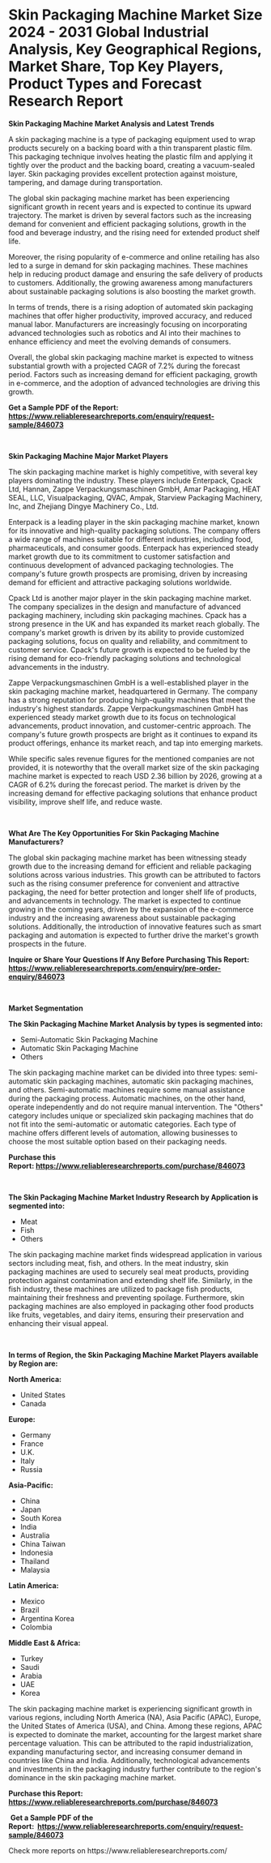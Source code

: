 <p><h1>Skin Packaging Machine Market Size 2024 - 2031 Global Industrial Analysis, Key Geographical Regions, Market Share, Top Key Players, Product Types and Forecast Research Report</h1></p><p><strong>Skin Packaging Machine Market Analysis and Latest Trends</strong></p>
<p><p>A skin packaging machine is a type of packaging equipment used to wrap products securely on a backing board with a thin transparent plastic film. This packaging technique involves heating the plastic film and applying it tightly over the product and the backing board, creating a vacuum-sealed layer. Skin packaging provides excellent protection against moisture, tampering, and damage during transportation.</p><p>The global skin packaging machine market has been experiencing significant growth in recent years and is expected to continue its upward trajectory. The market is driven by several factors such as the increasing demand for convenient and efficient packaging solutions, growth in the food and beverage industry, and the rising need for extended product shelf life.</p><p>Moreover, the rising popularity of e-commerce and online retailing has also led to a surge in demand for skin packaging machines. These machines help in reducing product damage and ensuring the safe delivery of products to customers. Additionally, the growing awareness among manufacturers about sustainable packaging solutions is also boosting the market growth.</p><p>In terms of trends, there is a rising adoption of automated skin packaging machines that offer higher productivity, improved accuracy, and reduced manual labor. Manufacturers are increasingly focusing on incorporating advanced technologies such as robotics and AI into their machines to enhance efficiency and meet the evolving demands of consumers.</p><p>Overall, the global skin packaging machine market is expected to witness substantial growth with a projected CAGR of 7.2% during the forecast period. Factors such as increasing demand for efficient packaging, growth in e-commerce, and the adoption of advanced technologies are driving this growth.</p></p>
<p><strong>Get a Sample PDF of the Report:&nbsp; <a href="https://www.reliableresearchreports.com/enquiry/request-sample/846073">https://www.reliableresearchreports.com/enquiry/request-sample/846073</a></strong></p>
<p>&nbsp;</p>
<p><strong>Skin Packaging Machine Major Market Players</strong></p>
<p><p>The skin packaging machine market is highly competitive, with several key players dominating the industry. These players include Enterpack, Cpack Ltd, Hannan, Zappe Verpackungsmaschinen GmbH, Amar Packaging, HEAT SEAL, LLC, Visualpackaging, QVAC, Ampak, Starview Packaging Machinery, Inc, and Zhejiang Dingye Machinery Co., Ltd.</p><p>Enterpack is a leading player in the skin packaging machine market, known for its innovative and high-quality packaging solutions. The company offers a wide range of machines suitable for different industries, including food, pharmaceuticals, and consumer goods. Enterpack has experienced steady market growth due to its commitment to customer satisfaction and continuous development of advanced packaging technologies. The company's future growth prospects are promising, driven by increasing demand for efficient and attractive packaging solutions worldwide.</p><p>Cpack Ltd is another major player in the skin packaging machine market. The company specializes in the design and manufacture of advanced packaging machinery, including skin packaging machines. Cpack has a strong presence in the UK and has expanded its market reach globally. The company's market growth is driven by its ability to provide customized packaging solutions, focus on quality and reliability, and commitment to customer service. Cpack's future growth is expected to be fueled by the rising demand for eco-friendly packaging solutions and technological advancements in the industry.</p><p>Zappe Verpackungsmaschinen GmbH is a well-established player in the skin packaging machine market, headquartered in Germany. The company has a strong reputation for producing high-quality machines that meet the industry's highest standards. Zappe Verpackungsmaschinen GmbH has experienced steady market growth due to its focus on technological advancements, product innovation, and customer-centric approach. The company's future growth prospects are bright as it continues to expand its product offerings, enhance its market reach, and tap into emerging markets.</p><p>While specific sales revenue figures for the mentioned companies are not provided, it is noteworthy that the overall market size of the skin packaging machine market is expected to reach USD 2.36 billion by 2026, growing at a CAGR of 6.2% during the forecast period. The market is driven by the increasing demand for effective packaging solutions that enhance product visibility, improve shelf life, and reduce waste.</p></p>
<p>&nbsp;</p>
<p><strong>What Are The Key Opportunities For Skin Packaging Machine Manufacturers?</strong></p>
<p><p>The global skin packaging machine market has been witnessing steady growth due to the increasing demand for efficient and reliable packaging solutions across various industries. This growth can be attributed to factors such as the rising consumer preference for convenient and attractive packaging, the need for better protection and longer shelf life of products, and advancements in technology. The market is expected to continue growing in the coming years, driven by the expansion of the e-commerce industry and the increasing awareness about sustainable packaging solutions. Additionally, the introduction of innovative features such as smart packaging and automation is expected to further drive the market's growth prospects in the future.</p></p>
<p><strong>Inquire or Share Your Questions If Any Before Purchasing This Report: <a href="https://www.reliableresearchreports.com/enquiry/pre-order-enquiry/846073">https://www.reliableresearchreports.com/enquiry/pre-order-enquiry/846073</a></strong></p>
<p>&nbsp;</p>
<p><strong>Market Segmentation</strong></p>
<p><strong>The Skin Packaging Machine Market Analysis by types is segmented into:</strong></p>
<p><ul><li>Semi-Automatic Skin Packaging Machine</li><li>Automatic Skin Packaging Machine</li><li>Others</li></ul></p>
<p><p>The skin packaging machine market can be divided into three types: semi-automatic skin packaging machines, automatic skin packaging machines, and others. Semi-automatic machines require some manual assistance during the packaging process. Automatic machines, on the other hand, operate independently and do not require manual intervention. The "Others" category includes unique or specialized skin packaging machines that do not fit into the semi-automatic or automatic categories. Each type of machine offers different levels of automation, allowing businesses to choose the most suitable option based on their packaging needs.</p></p>
<p><strong>Purchase this Report:&nbsp;<a href="https://www.reliableresearchreports.com/purchase/846073">https://www.reliableresearchreports.com/purchase/846073</a></strong></p>
<p>&nbsp;</p>
<p><strong>The Skin Packaging Machine Market Industry Research by Application is segmented into:</strong></p>
<p><ul><li>Meat</li><li>Fish</li><li>Others</li></ul></p>
<p><p>The skin packaging machine market finds widespread application in various sectors including meat, fish, and others. In the meat industry, skin packaging machines are used to securely seal meat products, providing protection against contamination and extending shelf life. Similarly, in the fish industry, these machines are utilized to package fish products, maintaining their freshness and preventing spoilage. Furthermore, skin packaging machines are also employed in packaging other food products like fruits, vegetables, and dairy items, ensuring their preservation and enhancing their visual appeal.</p></p>
<p>&nbsp;</p>
<p><strong>In terms of Region, the Skin Packaging Machine Market Players available by Region are:</strong></p>
<p>
    <p> <strong> North America: </strong>
        <ul>
            <li>United States</li>
            <li>Canada</li>
        </ul>
        </p> 
    <p> <strong> Europe: </strong>
        <ul>
            <li>Germany</li>
            <li>France</li>
            <li>U.K.</li>
            <li>Italy</li>
            <li>Russia</li>
        </ul>
        </p> 
    <p> <strong> Asia-Pacific: </strong>
        <ul>
            <li>China</li>
            <li>Japan</li>
            <li>South Korea</li>
            <li>India</li>
            <li>Australia</li>
            <li>China Taiwan</li>
            <li>Indonesia</li>
            <li>Thailand</li>
            <li>Malaysia</li>
        </ul>
        </p> 
    <p> <strong> Latin America: </strong>
        <ul>
            <li>Mexico</li>
            <li>Brazil</li>
            <li>Argentina Korea</li>
            <li>Colombia</li>
        </ul>
        </p> 
    <p> <strong> Middle East & Africa: </strong>
        <ul>
            <li>Turkey</li>
            <li>Saudi</li>
            <li>Arabia</li>
            <li>UAE</li>
            <li>Korea</li>
        </ul>
    </p>
    </p>
<p><p>The skin packaging machine market is experiencing significant growth in various regions, including North America (NA), Asia Pacific (APAC), Europe, the United States of America (USA), and China. Among these regions, APAC is expected to dominate the market, accounting for the largest market share percentage valuation. This can be attributed to the rapid industrialization, expanding manufacturing sector, and increasing consumer demand in countries like China and India. Additionally, technological advancements and investments in the packaging industry further contribute to the region's dominance in the skin packaging machine market.</p></p>
<p><strong>Purchase this Report: <a href="https://www.reliableresearchreports.com/purchase/846073">https://www.reliableresearchreports.com/purchase/846073</a></strong></p>
<p>&nbsp;<strong>Get a Sample PDF of the Report:&nbsp;&nbsp;<a href="https://www.reliableresearchreports.com/enquiry/request-sample/846073">https://www.reliableresearchreports.com/enquiry/request-sample/846073</a></strong></p>
<p><strong></strong></p>
<p>Check more reports on https://www.reliableresearchreports.com/</p>